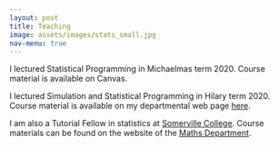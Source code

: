 ```yaml
---
layout: post
title: Teaching
image: assets/images/stats_small.jpg
nav-menu: true
---
```


I lectured Statistical Programming in Michaelmas term 2020. Course material is available on Canvas.

I lectured Simulation and Statistical Programming in Hilary term 2020. Course material is available on my departmental web page <a href="http://www.stats.ox.ac.uk/~rdavies/teaching/PartASSP/2020/index.htm">here</a>.

I am also a Tutorial Fellow in statistics at <a href="https://www.some.ox.ac.uk">Somerville College</a>. Course materials can be found on the website of the <a href="https://courses.maths.ox.ac.uk/overview/undergraduate">Maths Department</a>.

